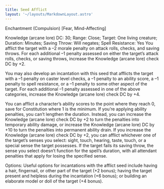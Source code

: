 ```yaml
---
title: Seed Afflict
layout: '~/layouts/MarkdownLayout.astro'
---
```

Enchantment (Compulsion) [Fear, Mind-Affecting]

Knowledge (arcane lore) DC: 30; Range: Close; Target: One living creature;
Duration: Minutes; Saving Throw: Will negates; Spell Resistance: Yes You
afflict the target with a –2 morale penalty on attack rolls, checks, and
saving throws. For each additional –1 penalty assessed on either the target’s
attack rolls, checks, or saving throws, increase the Knowledge (arcane lore)
check DC by +2.

You may also develop an incantation with this seed that afflicts the target
with a –1 penalty on caster level checks, a –1 penalty to an ability score, a
–1 penalty to spell resistance, or a –1 penalty to some other aspect of the
target. For each additional –1 penalty assessed in one of the above
categories, increase the Knowledge (arcane lore) check DC by +4.

You can afflict a character’s ability scores to the point where they reach 0,
save for Constitution where 1 is the minimum. If you’re applying ability
penalties, you can’t lengthen the duration. Instead, you can increase the
Knowledge (arcane lore) check DC by +2 to turn the penalties into temporary
ability damage, or increase the Knowledge (arcane lore) DC by +10 to turn the
penalties into permanent ability drain. If you increase the Knowledge (arcane
lore) check DC by +2, you can afflict whichever one of the target’s senses you
select: sight, touch, hearing, taste, touch, or a special sense the target
possesses. If the target fails its saving throw, the sense you select doesn’t
function for the spell’s duration, with all attendant penalties that apply for
losing the specified sense.

Options: Useful options for incantations with the afflict seed include having
a hair, fingernail, or other part of the target (+2 bonus); having the target
present and helpless during the incantation (+6 bonus); or building an
elaborate model or doll of the target (+4 bonus).

